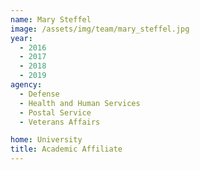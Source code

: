 ```yaml
---
name: Mary Steffel
image: /assets/img/team/mary_steffel.jpg
year: 
  - 2016
  - 2017
  - 2018
  - 2019
agency:
  - Defense
  - Health and Human Services
  - Postal Service
  - Veterans Affairs

home: University
title: Academic Affiliate 
---
```


